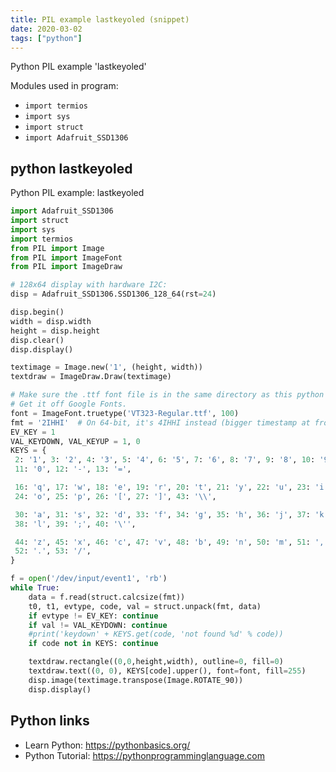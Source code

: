 ```yaml
---
title: PIL example lastkeyoled (snippet)
date: 2020-03-02
tags: ["python"]
---
```

Python PIL example 'lastkeyoled'


Modules used in program: 
* `import termios`
* `import sys`
* `import struct`
* `import Adafruit_SSD1306`

## python lastkeyoled

Python PIL example: lastkeyoled

```python
import Adafruit_SSD1306
import struct
import sys
import termios
from PIL import Image
from PIL import ImageFont
from PIL import ImageDraw

# 128x64 display with hardware I2C:
disp = Adafruit_SSD1306.SSD1306_128_64(rst=24)

disp.begin()
width = disp.width
height = disp.height
disp.clear()
disp.display()

textimage = Image.new('1', (height, width))
textdraw = ImageDraw.Draw(textimage)

# Make sure the .ttf font file is in the same directory as this python script!
# Get it off Google Fonts.
font = ImageFont.truetype('VT323-Regular.ttf', 100)
fmt = '2IHHI'  # On 64-bit, it's 4IHHI instead (bigger timestamp at front)
EV_KEY = 1
VAL_KEYDOWN, VAL_KEYUP = 1, 0
KEYS = {
 2: '1', 3: '2', 4: '3', 5: '4', 6: '5', 7: '6', 8: '7', 9: '8', 10: '9',
 11: '0', 12: '-', 13: '=',

 16: 'q', 17: 'w', 18: 'e', 19: 'r', 20: 't', 21: 'y', 22: 'u', 23: 'i',
 24: 'o', 25: 'p', 26: '[', 27: ']', 43: '\\',

 30: 'a', 31: 's', 32: 'd', 33: 'f', 34: 'g', 35: 'h', 36: 'j', 37: 'k',
 38: 'l', 39: ';', 40: '\'',

 44: 'z', 45: 'x', 46: 'c', 47: 'v', 48: 'b', 49: 'n', 50: 'm', 51: ',',
 52: '.', 53: '/',
}

f = open('/dev/input/event1', 'rb')
while True:
    data = f.read(struct.calcsize(fmt))
    t0, t1, evtype, code, val = struct.unpack(fmt, data)
    if evtype != EV_KEY: continue
    if val != VAL_KEYDOWN: continue
    #print('keydown' + KEYS.get(code, 'not found %d' % code))
    if code not in KEYS: continue

    textdraw.rectangle((0,0,height,width), outline=0, fill=0)
    textdraw.text((0, 0), KEYS[code].upper(), font=font, fill=255)
    disp.image(textimage.transpose(Image.ROTATE_90))
    disp.display() 

```

## Python links

- Learn Python: https://pythonbasics.org/
- Python Tutorial: https://pythonprogramminglanguage.com
